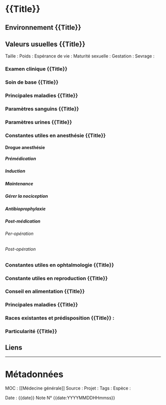 # {{Title}}
## Environnement {{Title}}
## Valeurs usuelles {{Title}}
Taille : 
Poids :
Espérance de vie : 
Maturité sexuelle : 
Gestation : 
Sevrage : 

### Examen clinique {{Title}}

### Soin de base {{Title}}
### Principales maladies {{Title}}
### Paramètres sanguins {{Title}}
### Paramètres urines {{Title}}
### Constantes utiles en anesthésie {{Title}}
#### Drogue anesthésie
##### Prémédication
##### Induction
##### Maintenance
##### Gérer la nociception 
##### Antibioprophylaxie
##### Post-médication
###### Per-opération
###### Post-opération
### Constantes utiles en ophtalmologie {{Title}}
### Constante utiles en reproduction {{Title}}
### Conseil en alimentation {{Title}}

### Principales maladies {{Title}}

### Races existantes et prédisposition {{Title}} :

### Particularité {{Title}}

## Liens


***

# Métadonnées
MOC : [[Médecine générale]]
Source :
Projet :
Tags : 
	Espèce :
	
Date : {{date}}
Note N° {{date:YYYYMMDDHHmmss}}
